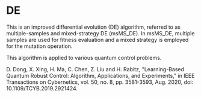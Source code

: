 # DE
This is an improved differential evolution (DE) algorithm, referred to as multiple-samples and mixed-strategy DE (msMS_DE).  In msMS_DE, multiple samples are used for fitness evaluation and a mixed strategy is employed for the mutation operation.

This algorithm is applied to various quantum control problems.

D. Dong, X. Xing, H. Ma, C. Chen, Z. Liu and H. Rabitz, "Learning-Based Quantum Robust Control: Algorithm, Applications, and Experiments," in IEEE Transactions on Cybernetics, vol. 50, no. 8, pp. 3581-3593, Aug. 2020, doi: 10.1109/TCYB.2019.2921424.
